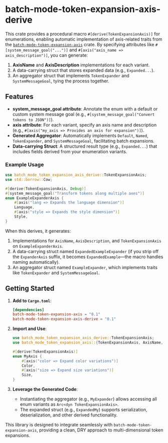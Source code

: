 # batch-mode-token-expansion-axis-derive

This crate provides a procedural macro `#[derive(TokenExpansionAxis)]` for enumerations, enabling automatic implementation of axis-related traits from the [`batch-mode-token-expansion-axis`](https://github.com/klebs6/klebs-general) crate. By specifying attributes like `#[system_message_goal("...")]` and `#[axis("axis_name => axis_description")]`, you can generate:

1. **AxisName** and **AxisDescription** implementations for each variant.
2. A data-carrying struct that stores expanded data (e.g., `Expanded...`).
3. An aggregator struct that implements `TokenExpander` and `SystemMessageGoal`, tying the process together.

## Features

- **system_message_goal attribute**: Annotate the enum with a default or custom system message goal (e.g., `#[system_message_goal("Convert tokens to JSON")]`).
- **axis attribute**: For each variant, specify an axis name and description (e.g., `#[axis("my_axis => Provides an axis for expansion")]`).
- **Generated Aggregator**: Automatically implements `Default`, `Named`, `TokenExpander`, and `SystemMessageGoal`, facilitating batch expansions.
- **Data-carrying Struct**: A structured result type (e.g., `Expanded...`) that includes fields derived from your enumeration variants.

### Example Usage

```rust
use batch_mode_token_expansion_axis_derive::TokenExpansionAxis;
use std::borrow::Cow;

#[derive(TokenExpansionAxis, Debug)]
#[system_message_goal("Transform tokens along multiple axes")]
enum ExampleExpanderAxis {
    #[axis("lang => Expands the language dimension")]
    Language,
    #[axis("style => Expands the style dimension")]
    Style,
}
```

When this derives, it generates:
1. Implementations for `AxisName`, `AxisDescription`, and `TokenExpansionAxis` on `ExampleExpanderAxis`.
2. A data-carrying struct named `ExpandedExampleExpander` (if you strip off the `ExpanderAxis` suffix, it becomes `ExpandedExample`—the macro handles naming automatically).
3. An aggregator struct named `ExampleExpander`, which implements traits like `TokenExpander` and `SystemMessageGoal`.

## Getting Started

1. **Add to `Cargo.toml`**:
   ```toml
   [dependencies]
   batch-mode-token-expansion-axis = "0.1"
   batch-mode-token-expansion-axis-derive = "0.1"
   ```
2. **Import and Use**:
   ```rust
   use batch_mode_token_expansion_axis_derive::TokenExpansionAxis;
   use batch_mode_token_expansion_axis::{TokenExpansionAxis, AxisName, AxisDescription};

   #[derive(TokenExpansionAxis)]
   enum MyAxis {
       #[axis("color => Expand color variations")]
       Color,
       #[axis("size => Expand size variations")]
       Size,
   }
   ```

3. **Leverage the Generated Code**:
   - Instantiating the aggregator (e.g., `MyExpander`) allows accessing all enum variants as `Arc<dyn TokenExpansionAxis>`.
   - The expanded struct (e.g., `ExpandedMy`) supports serialization, deserialization, and other derived functionality.

This library is designed to integrate seamlessly with `batch-mode-token-expansion-axis`, providing a clean, DRY approach to multi-dimensional token expansions.
